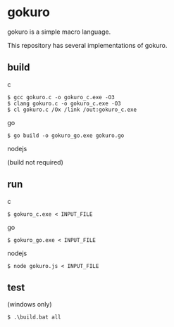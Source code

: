 # gokuro

gokuro is a simple macro language.

This repository has several implementations of gokuro.

## build

c

```
$ gcc gokuro.c -o gokuro_c.exe -O3
$ clang gokuro.c -o gokuro_c.exe -O3
$ cl gokuro.c /Ox /link /out:gokuro_c.exe
```

go

```
$ go build -o gokuro_go.exe gokuro.go
```

nodejs

(build not required)

## run

c

```
$ gokuro_c.exe < INPUT_FILE
```

go

```
$ gokuro_go.exe < INPUT_FILE
```

nodejs

```
$ node gokuro.js < INPUT_FILE
```

## test

(windows only)

```
$ .\build.bat all
```
